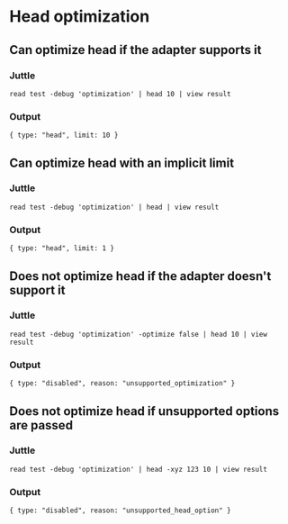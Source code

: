 # Head optimization

## Can optimize head if the adapter supports it

### Juttle

    read test -debug 'optimization' | head 10 | view result

### Output

    { type: "head", limit: 10 }

## Can optimize head with an implicit limit

### Juttle

    read test -debug 'optimization' | head | view result

### Output

    { type: "head", limit: 1 }

## Does not optimize head if the adapter doesn't support it

### Juttle

    read test -debug 'optimization' -optimize false | head 10 | view result

### Output

    { type: "disabled", reason: "unsupported_optimization" }

## Does not optimize head if unsupported options are passed

### Juttle

    read test -debug 'optimization' | head -xyz 123 10 | view result

### Output

    { type: "disabled", reason: "unsupported_head_option" }
